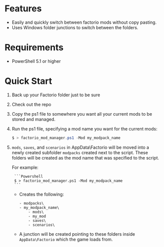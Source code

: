 # Features
- Easily and quickly switch between factorio mods without copy pasting.
- Uses Windows folder junctions to switch between the folders.

# Requirements
- PowerShell 5.1 or higher

# Quick Start
1. Back up your Factorio folder just to be sure
2. Check out the repo
3. Copy the ps1 file to somewhere you want all your current mods to be stored and managed.
4. Run the ps1 file, specifying a mod name you want for the current mods:
    ```Powershell
    $ > factorio_mod_manager.ps1 -Mod my_modpack_name
    ```
5. `mods`, `saves`, and `scenarios` in AppData\Factorio will be moved into a newly created subfolder `modpacks` created next to the script. These folders will be created as the mod name that was specified to the script.

    For example:
        
        ```Powershell
        $ > factorio_mod_manager.ps1 -Mod my_modpack_name
        ```
    * Creates the following:
        
        ```
        - modpacks\
        - my_modpack_name\
            - mods\
            - my_mod
            - saves\
            - scenarios\
        ```
    * A junction will be created pointing to these folders inside `AppData\Factorio` which the game loads from.